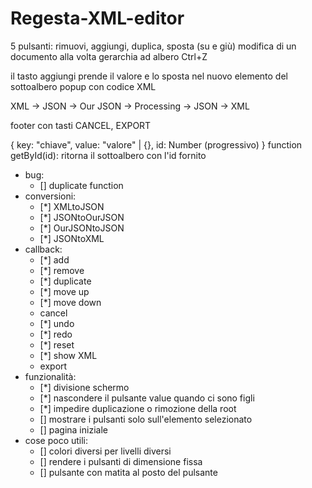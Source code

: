 # Regesta-XML-editor

5 pulsanti: rimuovi, aggiungi, duplica, sposta (su e giù)
modifica di un documento alla volta
gerarchia ad albero
Ctrl+Z

il tasto aggiungi prende il valore e lo sposta nel nuovo elemento del sottoalbero
popup con codice XML

XML -> JSON -> Our JSON -> Processing -> JSON -> XML

footer con tasti CANCEL, EXPORT

{
    key: "chiave",
    value: "valore" | {},
    id: Number (progressivo)
}
function getById(id): ritorna il sottoalbero con l'id fornito

 - bug:
   - [] duplicate function
 - conversioni:
   - [*] XMLtoJSON
   - [*] JSONtoOurJSON
   - [*] OurJSONtoJSON
   - [*] JSONtoXML
 - callback:
   - [*] add
   - [*] remove
   - [*] duplicate
   - [*] move up
   - [*] move down
   - cancel
   - [*] undo
   - [*] redo
   - [*] reset
   - [*] show XML
   - export
 - funzionalità:
   - [*] divisione schermo
   - [*] nascondere il pulsante value quando ci sono figli
   - [*] impedire duplicazione o rimozione della root
   - [] mostrare i pulsanti solo sull'elemento selezionato
   - [] pagina iniziale
 - cose poco utili:
   - [] colori diversi per livelli diversi
   - [] rendere i pulsanti di dimensione fissa
   - [] pulsante con matita al posto del pulsante
